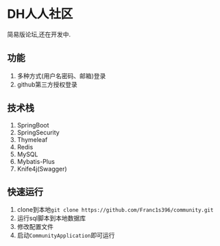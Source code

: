 # DH人人社区
简易版论坛,还在开发中.
## 功能
1. 多种方式(用户名密码、邮箱)登录
2. github第三方授权登录
## 技术栈 
1. SpringBoot  
2. SpringSecurity  
3. Thymeleaf
4. Redis
5. MySQL
6. Mybatis-Plus
7. Knife4j(Swagger)
## 快速运行
1. clone到本地``git clone https://github.com/Franc1s396/community.git``
2. 运行sql脚本到本地数据库
3. 修改配置文件
4. 启动``CommunityApplication``即可运行
